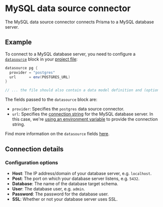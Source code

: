 # MySQL data source connector

The MySQL data source connector connects Prisma to a MySQL database server.

## Example

To connect to a MySQL database server, you need to configure a [`datasource`]() block in your [project file]():

```groovy
datasource pg {
  provider = "postgres"
  url      = env(POSTGRES_URL)
}

// ... the file should also contain a data model definition and (optionally) generators
```

The fields passed to the `datasource` block are:

- `provider`: Specifies the `postgres` data source connector.
- `url`: Specifies the [connection string](#connection-string) for the MySQL database server. In this case, we're [using an environment variable]() to provide the connection string.

Find more information on the `datasource` fields [here]().

## Connection details

### Configuration options

- **Host**: The IP address/domain of your database server, e.g. `localhost`.
- **Post**: The port on which your database server listens, e.g. `5432`.
- **Database**: The name of the database target schema. 
- **User**: The database user, e.g. `admin`.
- **Password**: The password for the database user.
- **SSL**: Whether or not your database server uses SSL.